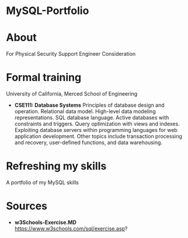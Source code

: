 # MySQL-Portfolio

# About 
For Physical Security Support Engineer Consideration

# Formal training 
University of California, Merced School of Engineering 
- **CSE111: Database Systems**
Principles of database design and operation. Relational data model. High-level data modeling representations. SQL database language. Active databases with constraints and triggers. Query optimization with views and indexes. Exploiting database servers within programming languages for web application development. Other topics include transaction processing and recovery, user-defined functions, and data warehousing.
# Refreshing my skills 
A portfolio of my MySQL skills

# Sources
- **w3Schools-Exercise.MD** https://www.w3schools.com/sql/exercise.asp? 
